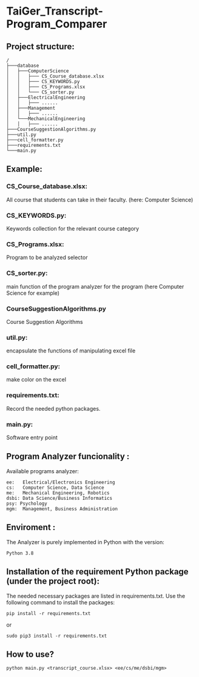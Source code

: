 # TaiGer_Transcript-Program_Comparer
## Project structure:
```
/
├───database    
│   ├───ComputerScience     
│   │   ├─── CS_Course_database.xlsx    
│   │   ├─── CS_KEYWORDS.py     
│   │   ├─── CS_Programs.xlsx        
│   │   └─── CS_sorter.py           
│   ├───ElectricalEngineering       
│   │   ├─── ......                      
│   ├───Management                  
│   │   ├─── ......                 
│   └───MechanicalEngineering       
│   │   ├─── ......             
├───CourseSuggestionAlgorithms.py   
├───util.py 
├───cell_formatter.py
├───requirements.txt
└───main.py                          
```

## Example: 
### CS_Course_database.xlsx:
All course that students can take in their faculty. (here: Computer Science) 

### CS_KEYWORDS.py:
Keywords collection for the relevant course category

### CS_Programs.xlsx:
Program to be analyzed selector

### CS_sorter.py:
main function of the program analyzer for the program (here Computer Science for example)

### CourseSuggestionAlgorithms.py
Course Suggestion Algorithms

### util.py:
encapsulate the functions of manipulating excel file

### cell_formatter.py:
make color on the excel

### requirements.txt:
Record the needed python packages.

### main.py:
Software entry point


## Program Analyzer funcionality :
Available programs analyzer:
```
ee:   Electrical/Electronics Engineering
cs:   Computer Science, Data Science
me:   Mechanical Engineering, Robotics
dsbi: Data Science/Business Informatics
psy: Psychology
mgm:  Management, Business Administration
```
## Enviroment :
The Analyzer is purely implemented in Python with the version:
```
Python 3.8
```

## Installation of the requirement Python package (under the project root):
The needed necessary packages are listed in requirements.txt. Use the following command to install the packages:
```
pip install -r requirements.txt
```

or

```
sudo pip3 install -r requirements.txt
```

## How to use?
```
python main.py <transcript_course.xlsx> <ee/cs/me/dsbi/mgm>
```
